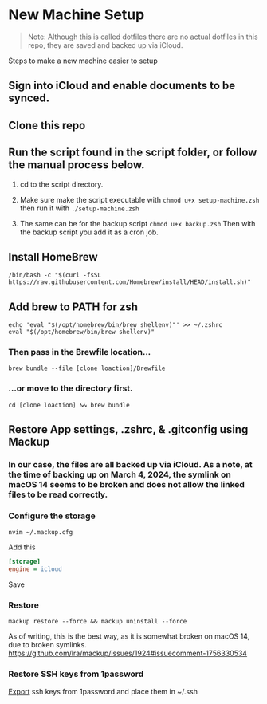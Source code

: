 # New Machine Setup

> Note: Although this is called dotfiles there are no actual dotfiles in this repo, they are saved and backed up via iCloud.

Steps to make a new machine easier to setup

## Sign into iCloud and enable documents to be synced.

## Clone this repo

## Run the script found in the script folder, or follow the manual process below.

1. cd to the script directory.
2. Make sure make the script executable with `chmod u+x setup-machine.zsh` then run it with `./setup-machine.zsh`

3. The same can be for the backup script `chmod u+x backup.zsh`
   Then with the backup script you add it as a cron job.

## Install HomeBrew

    /bin/bash -c "$(curl -fsSL https://raw.githubusercontent.com/Homebrew/install/HEAD/install.sh)"

## Add brew to PATH for zsh

```
echo 'eval "$(/opt/homebrew/bin/brew shellenv)"' >> ~/.zshrc
eval "$(/opt/homebrew/bin/brew shellenv)"
```

### Then pass in the Brewfile location...

```
brew bundle --file [clone loaction]/Brewfile
```

### ...or move to the directory first.

```
cd [clone loaction] && brew bundle
```

## Restore App settings, .zshrc, & .gitconfig using Mackup

### In our case, the files are all backed up via iCloud. As a note, at the time of backing up on March 4, 2024, the symlink on macOS 14 seems to be broken and does not allow the linked files to be read correctly.

### Configure the storage

```shell
nvim ~/.mackup.cfg
```

Add this

```ini
[storage]
engine = icloud
```

Save

### Restore

```
mackup restore --force && mackup uninstall --force
```

As of writing, this is the best way, as it is somewhat broken on macOS 14, due to broken symlinks.
https://github.com/lra/mackup/issues/1924#issuecomment-1756330534

### Restore SSH keys from 1password

[Export](https://developer.1password.com/docs/ssh/manage-keys/#export-an-ssh-key) ssh keys from 1password and place them in ~/.ssh
